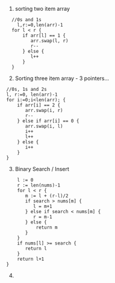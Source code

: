 

1. sorting two item array
```
  //0s and 1s
	l,r:=0,len(arr)-1
  for l < r {
      if arr[l] == 1 {
         arr.swap(l, r)
         r--
      } else {
         l++
      }
  }
```


2. Sorting three item array - 3 pointers...
```
//0s, 1s and 2s
l, r:=0, len(arr)-1
for i:=0;i<len(arr); {
    if arr[i] == 2 {
       arr.swap(i, r)
       r--
    } else if arr[i] == 0 {
       arr.swap(i, l)
       i++
       l++
    } else {
       i++
    }
}

```

3. Binary Search / Insert
```
    l := 0
    r := len(nums)-1
    for l < r {
       m := l + (r-l)/2
       if search > nums[m] {
          l = m+1
       } else if search < nums[m] {
          r = m-1
       } else {
           return m
       }
    }
    if nums[l] >= search {
       return l
    }
    return l+1
}
```

4. 

